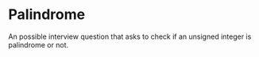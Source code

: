 # Palindrome

An possible interview question that asks to check if an unsigned integer is 
palindrome or not.
